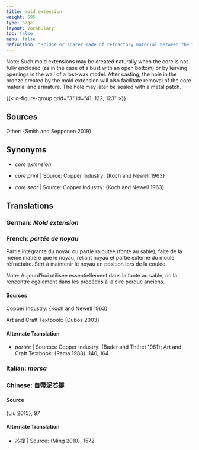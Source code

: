 ```yaml
---
title: mold extension
weight: 595
type: page
layout: vocabulary
toc: false
menu: false
definition: "Bridge or spacer made of refractory material between the %%core%% and the outer mold. It serves a double function as %%core support%% while also providing better air flow into the core to aid in its drying before the bronze is poured."
---
```


<div class="backmatter">
Note: Such mold extensions may be created naturally when the core is not fully enclosed (as in the case of a bust with an open bottom) or by leaving openings in the wall of a lost-wax model. After casting, the hole in the bronze created by the mold extension will also facilitate removal of the core material and armature. The hole may later be sealed with a metal patch.
</div>

{{< q-figure-group grid="3" id="41, 122, 123" >}}

## Sources

Other: {Smith and Sepponen 2019}

## Synonyms

- *core extension*

- *core print* | Source: Copper Industry: {Koch and Newell 1963}

- *core seat* | Source: Copper Industry: {Koch and Newell 1963}

## Translations

<div class="accordion">

### **German**: *Mold extension*

### **French**: *portée de noyau*

Partie intégrante du noyau ou partie rajoutée (fonte au sable), faite de la même matière que le noyau, reliant noyau et partie externe du moule réfractaire. Sert à maintenir le noyau en position lors de la coulée.

<div class="backmatter">
Note: Aujourd’hui utilisée essentiellement dans la fonte au sable, on la rencontre également dans les procédés à la cire perdue anciens.
</div>

#### Sources

Copper Industry: {Koch and Newell 1963}

Art and Craft Textbook: {Dubos 2003}

#### Alternate Translation

- *portée* | Sources: Copper Industry: {Bader and Théret 1961}; Art and Craft Textbook: {Rama 1988}, 140, 164

### **Italian**: *morsa*

### **Chinese**: 自帶泥芯撐

#### Source

{Liu 2015}, 97

#### Alternate Translation

- 芯撑 | Source: {Ming 2010}, 1572

</div>
